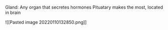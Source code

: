 Gland: Any organ that secretes hormones
Pituatary makes the most, located in brain

![[Pasted image 20220110132850.png]]